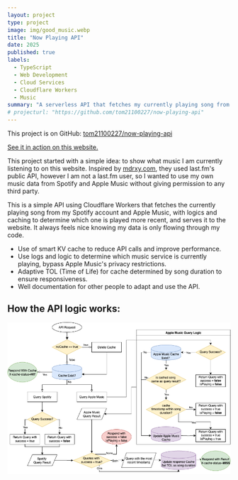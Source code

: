 ```yaml
---
layout: project
type: project
image: img/good_music.webp
title: "Now Playing API"
date: 2025
published: true
labels:
  - TypeScript
  - Web Development
  - Cloud Services
  - Cloudflare Workers
  - Music
summary: "A serverless API that fetches my currently playing song from Spotify and Apple Music, deployed with Cloudflare Workers."
# projecturl: "https://github.com/tom21100227/now-playing-api"
---
```


This project is on GitHub: [tom21100227/now-playing-api](https://github.com/tom21100227/now-playing-api)

[See it in action on this website.](https://tomhcy.com/)

This project started with a simple idea: to show what music I am currently listening to on this website. Inspired by [mdrxy.com](https://mdrxy.com), they used last.fm's public API, however I am not a last.fm user, so I wanted to use my own music data from Spotify and Apple Music without giving permission to any third party.

This is a simple API using Cloudflare Workers that fetches the currently playing song from my Spotify account and Apple Music, with logics and caching to determine which one is played more recent, and serves it to the website. It always feels nice knowing my data is only flowing through my code. 

- Use of smart KV cache to reduce API calls and improve performance.
- Use logs and logic to determine which music service is currently playing, bypass Apple Music's privacy restrictions.
- Adaptive TOL (Time of Life) for cache determined by song duration to ensure responsiveness.
- Well documentation for other people to adapt and use the API.

## How the API logic works: 

<div class="col-12 col-lg-10 mx-auto my-3">
  <img src="/img/now-playing-indicator/api-workflow.png" alt="Now Playing API Logic" class="img-fluid rounded">
</div>